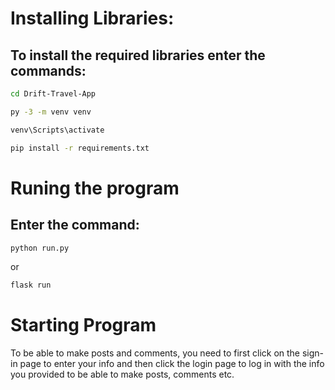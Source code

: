 # Installing Libraries:

## To install the required libraries enter the commands:

```bash
cd Drift-Travel-App
```

```bash
py -3 -m venv venv
```

```bash
venv\Scripts\activate
```

```bash
pip install -r requirements.txt
```

# Runing the program

## Enter the command:

```bash
python run.py
```

or 

```bash
flask run
```

# Starting Program

To be able to make posts and comments, you need to first click on the sign-in page to enter your info and then click the login page to log in with the info you provided to be able to make posts, comments etc.
